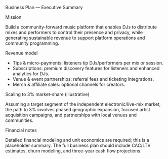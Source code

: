 Business Plan — Executive Summary

Mission

Build a community-forward music platform that enables DJs to distribute mixes and performers to control their presence and privacy, while generating sustainable revenue to support platform operations and community programming.

Revenue model

- Tips & micro-payments: listeners tip DJs/performers per mix or session.
- Subscriptions: premium discovery features for listeners and enhanced analytics for DJs.
- Venue & event partnerships: referral fees and ticketing integrations.
- Merch & affiliate sales: optional channels for creators.

Scaling to 3% market-share (illustrative)

Assuming a target segment of the independent electronic/live-mix market, the path to 3% involves phased geographic expansion, focused artist acquisition campaigns, and partnerships with local venues and communities.

Financial notes

Detailed financial modeling and unit economics are required; this is a placeholder summary. The full business plan should include CAC/LTV estimates, churn modeling, and three-year cash flow projections.